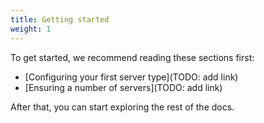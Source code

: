 ```yaml
---
title: Getting started
weight: 1
---
```


To get started, we recommend reading these sections first:

- [Configuring your first server type](TODO: add link)
- [Ensuring a number of servers](TODO: add link)

After that, you can start exploring the rest of the docs.
